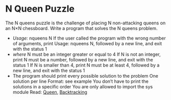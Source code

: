 # N Queen Puzzle

The N queens puzzle is the challenge of placing N non-attacking queens on an N×N chessboard. Write a program that solves the N queens problem.

- *Usage:* nqueens N
	If the user called the program with the wrong number of arguments, print Usage: nqueens N, followed by a new line, and exit with the status 1
- *where* N must be an integer greater or equal to 4
If N is not an integer, print N must be a number, followed by a new line, and exit with the status 1
If N is smaller than 4, print N must be at least 4, followed by a new line, and exit with the status 1
- The program should print every possible solution to the problem
One solution per line
Format: see example
You don’t have to print the solutions in a specific order
You are only allowed to import the sys module
Read: [Queen](https://en.wikipedia.org/wiki/Queen_%28chess%29), [Backtracking](https://en.wikipedia.org/wiki/Backtracking)
